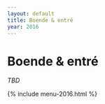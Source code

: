 ```yaml
---
layout: default
title: Boende & entré
year: 2016
---
```


<div class="glacier">
<h1>Boende & entré</h1>
<p><em>TBD</em></p>

{% include menu-2016.html %}

</div>
